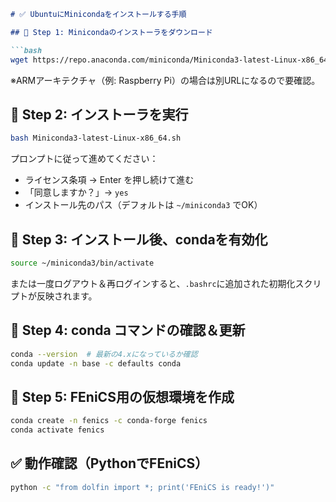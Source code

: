 
```markdown
# ✅ UbuntuにMinicondaをインストールする手順

## 🔹 Step 1: Minicondaのインストーラをダウンロード

```bash
wget https://repo.anaconda.com/miniconda/Miniconda3-latest-Linux-x86_64.sh
```
※ARMアーキテクチャ（例: Raspberry Pi）の場合は別URLになるので要確認。

## 🔹 Step 2: インストーラを実行

```bash
bash Miniconda3-latest-Linux-x86_64.sh
```
プロンプトに従って進めてください：

- ライセンス条項 → Enter を押し続けて進む
- 「同意しますか？」→ `yes`
- インストール先のパス（デフォルトは `~/miniconda3` でOK）

## 🔹 Step 3: インストール後、condaを有効化

```bash
source ~/miniconda3/bin/activate
```
または一度ログアウト＆再ログインすると、`.bashrc`に追加された初期化スクリプトが反映されます。

## 🔹 Step 4: conda コマンドの確認＆更新

```bash
conda --version  # 最新の4.xになっているか確認
conda update -n base -c defaults conda
```

## 🔹 Step 5: FEniCS用の仮想環境を作成

```bash
conda create -n fenics -c conda-forge fenics
conda activate fenics
```

## ✅ 動作確認（PythonでFEniCS）

```bash
python -c "from dolfin import *; print('FEniCS is ready!')"
```
```
